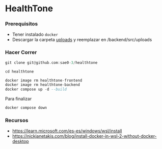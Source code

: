﻿# HealthTone

### Prerequisitos

* Tener instalado `docker`
* Descargar la carpeta [uploads](https://drive.google.com/drive/folders/1ATxyYgxbZkAWAEjE_sM52wTXW-FJEpIo?usp=sharing) y reemplazar en /backend/src/uploads

### Hacer Correr
```hs
git clone git@github.com:sae0-3/healthtone
```

```hs
cd healthtone
```

```hs
docker image rm healthtone-frontend
docker image rm healthtone-backend
docker compose up -d --build
```

Para finalizar
```hs
docker compose down
```

### Recursos
* https://learn.microsoft.com/es-es/windows/wsl/install
* https://nickjanetakis.com/blog/install-docker-in-wsl-2-without-docker-desktop

